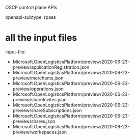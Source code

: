 OSCP control plane APIs

openapi-subtype: rpaas

# all the input files
input-file:
  - Microsoft.OpenLogisticsPlatform/preview/2020-06-23-preview/applicationRegistration.json
  - Microsoft.OpenLogisticsPlatform/preview/2020-06-23-preview/merchants.json
  - Microsoft.OpenLogisticsPlatform/preview/2020-06-23-preview/operations.json
  - Microsoft.OpenLogisticsPlatform/preview/2020-06-23-preview/shareInvites.json
  - Microsoft.OpenLogisticsPlatform/preview/2020-06-23-preview/shareSubscriptions.json
  - Microsoft.OpenLogisticsPlatform/preview/2020-06-23-preview/shares.json
  - Microsoft.OpenLogisticsPlatform/preview/2020-06-23-preview/workspaces.json
  
  
